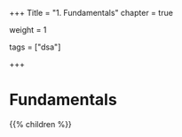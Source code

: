+++
Title = "1. Fundamentals"
chapter = true

weight = 1

tags = ["dsa"]

+++

# Fundamentals

{{% children %}}